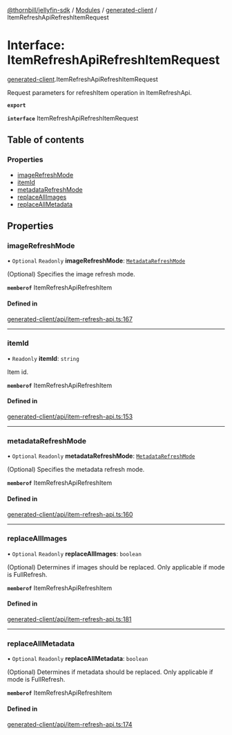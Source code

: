 [@thornbill/jellyfin-sdk](../README.md) / [Modules](../modules.md) / [generated-client](../modules/generated_client.md) / ItemRefreshApiRefreshItemRequest

# Interface: ItemRefreshApiRefreshItemRequest

[generated-client](../modules/generated_client.md).ItemRefreshApiRefreshItemRequest

Request parameters for refreshItem operation in ItemRefreshApi.

**`export`**

**`interface`** ItemRefreshApiRefreshItemRequest

## Table of contents

### Properties

- [imageRefreshMode](generated_client.ItemRefreshApiRefreshItemRequest.md#imagerefreshmode)
- [itemId](generated_client.ItemRefreshApiRefreshItemRequest.md#itemid)
- [metadataRefreshMode](generated_client.ItemRefreshApiRefreshItemRequest.md#metadatarefreshmode)
- [replaceAllImages](generated_client.ItemRefreshApiRefreshItemRequest.md#replaceallimages)
- [replaceAllMetadata](generated_client.ItemRefreshApiRefreshItemRequest.md#replaceallmetadata)

## Properties

### imageRefreshMode

• `Optional` `Readonly` **imageRefreshMode**: [`MetadataRefreshMode`](../enums/generated_client.MetadataRefreshMode.md)

(Optional) Specifies the image refresh mode.

**`memberof`** ItemRefreshApiRefreshItem

#### Defined in

[generated-client/api/item-refresh-api.ts:167](https://github.com/jellyfin/jellyfin-sdk-typescript/blob/7402732/src/generated-client/api/item-refresh-api.ts#L167)

___

### itemId

• `Readonly` **itemId**: `string`

Item id.

**`memberof`** ItemRefreshApiRefreshItem

#### Defined in

[generated-client/api/item-refresh-api.ts:153](https://github.com/jellyfin/jellyfin-sdk-typescript/blob/7402732/src/generated-client/api/item-refresh-api.ts#L153)

___

### metadataRefreshMode

• `Optional` `Readonly` **metadataRefreshMode**: [`MetadataRefreshMode`](../enums/generated_client.MetadataRefreshMode.md)

(Optional) Specifies the metadata refresh mode.

**`memberof`** ItemRefreshApiRefreshItem

#### Defined in

[generated-client/api/item-refresh-api.ts:160](https://github.com/jellyfin/jellyfin-sdk-typescript/blob/7402732/src/generated-client/api/item-refresh-api.ts#L160)

___

### replaceAllImages

• `Optional` `Readonly` **replaceAllImages**: `boolean`

(Optional) Determines if images should be replaced. Only applicable if mode is FullRefresh.

**`memberof`** ItemRefreshApiRefreshItem

#### Defined in

[generated-client/api/item-refresh-api.ts:181](https://github.com/jellyfin/jellyfin-sdk-typescript/blob/7402732/src/generated-client/api/item-refresh-api.ts#L181)

___

### replaceAllMetadata

• `Optional` `Readonly` **replaceAllMetadata**: `boolean`

(Optional) Determines if metadata should be replaced. Only applicable if mode is FullRefresh.

**`memberof`** ItemRefreshApiRefreshItem

#### Defined in

[generated-client/api/item-refresh-api.ts:174](https://github.com/jellyfin/jellyfin-sdk-typescript/blob/7402732/src/generated-client/api/item-refresh-api.ts#L174)
